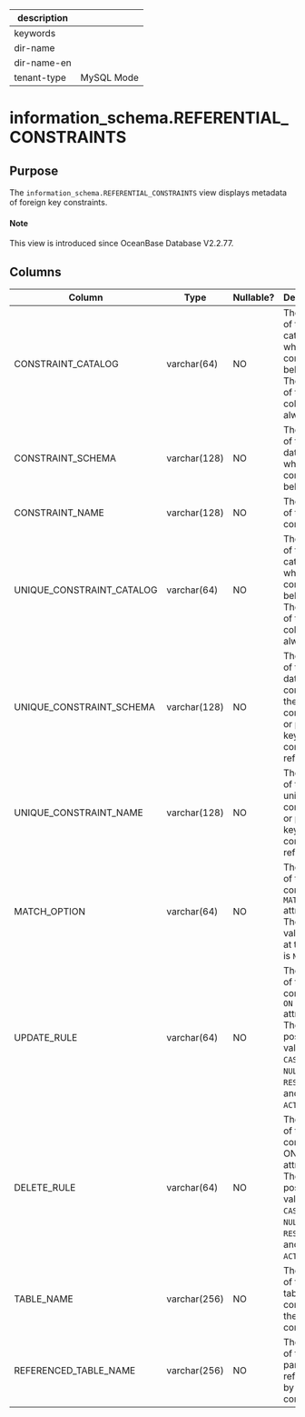 | description ||
|---|---|
| keywords ||
| dir-name ||
| dir-name-en ||
| tenant-type | MySQL Mode |

# information_schema.REFERENTIAL_CONSTRAINTS

## Purpose

The `information_schema.REFERENTIAL_CONSTRAINTS` view displays metadata of foreign key constraints.

<main id="notice" type='explain'>
  <h4>Note</h4>
  <p>This view is introduced since OceanBase Database V2.2.77. </p>
</main>

## Columns

| **Column** | **Type** | **Nullable?** | **Description** |
|---------------------------|-----------------------------------------|----------------|--------------------------------------------------------------|
| CONSTRAINT_CATALOG | varchar(64) | NO | The name of the catalog to which the constraint belongs. The value of this column is always `def`. |
| CONSTRAINT_SCHEMA | varchar(128) | NO | The name of the database to which the constraint belongs. |
| CONSTRAINT_NAME | varchar(128) | NO | The name of the constraint. |
| UNIQUE_CONSTRAINT_CATALOG | varchar(64) | NO | The name of the catalog to which the constraint belongs. The value of this column is always `def`. |
| UNIQUE_CONSTRAINT_SCHEMA | varchar(128) | NO | The name of the database containing the unique constraint or primary key that the constraint references. |
| UNIQUE_CONSTRAINT_NAME | varchar(128) | NO | The name of the unique constraint or primary key that the constraint references. |
| MATCH_OPTION | varchar(64) | NO | The value of the constraint `MATCH` attribute.  The only valid value at this time is `NONE`. |
| UPDATE_RULE | varchar(64) | NO | The value of the constraint `ON UPDATE` attribute.  The possible values are `CASCADE`, `SET NULL`, `RESTRICT`, and `NO ACTION`. |
| DELETE_RULE | varchar(64) | NO | The value of the constraint ON DELETE attribute.  The possible values are `CASCADE`, `SET NULL`, `RESTRICT`, and `NO ACTION`. |
| TABLE_NAME | varchar(256) | NO | The name of the child table containing the constraint. |
| REFERENCED_TABLE_NAME | varchar(256) | NO | The name of the parent table referenced by the constraint. |
